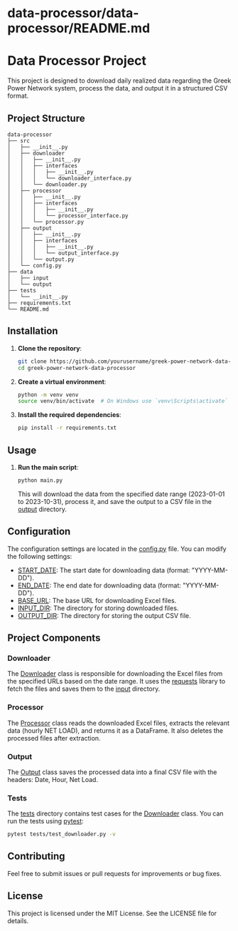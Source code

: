 # data-processor/data-processor/README.md

# Data Processor Project

This project is designed to download daily realized data regarding the Greek Power Network system, process the data, and output it in a structured CSV format.

## Project Structure

```
data-processor
├── src
│   ├── __init__.py
│   ├── downloader
│   │   ├── __init__.py
│   │   ├── interfaces
│   │   │   ├── __init__.py
│   │   │   └── downloader_interface.py
│   │   └── downloader.py
│   ├── processor
│   │   ├── __init__.py
│   │   ├── interfaces
│   │   │   ├── __init__.py
│   │   │   └── processor_interface.py
│   │   └── processor.py
│   ├── output
│   │   ├── __init__.py
│   │   ├── interfaces
│   │   │   ├── __init__.py
│   │   │   └── output_interface.py
│   │   └── output.py
│   └── config.py
├── data
│   ├── input
│   └── output
├── tests
│   └── __init__.py
├── requirements.txt
└── README.md
```

## Installation

1. **Clone the repository**:
    ```sh
    git clone https://github.com/yourusername/greek-power-network-data-processor.git
    cd greek-power-network-data-processor
    ```

2. **Create a virtual environment**:
    ```sh
    python -m venv venv
    source venv/bin/activate  # On Windows use `venv\Scripts\activate`
    ```

3. **Install the required dependencies**:
    ```sh
    pip install -r requirements.txt
    ```

## Usage

1. **Run the main script**:
    ```sh
    python main.py
    ```

    This will download the data from the specified date range (2023-01-01 to 2023-10-31), process it, and save the output to a CSV file in the [output](http://_vscodecontentref_/20) directory.

## Configuration

The configuration settings are located in the [config.py](http://_vscodecontentref_/21) file. You can modify the following settings:

- [START_DATE](http://_vscodecontentref_/22): The start date for downloading data (format: "YYYY-MM-DD").
- [END_DATE](http://_vscodecontentref_/23): The end date for downloading data (format: "YYYY-MM-DD").
- [BASE_URL](http://_vscodecontentref_/24): The base URL for downloading Excel files.
- [INPUT_DIR](http://_vscodecontentref_/25): The directory for storing downloaded files.
- [OUTPUT_DIR](http://_vscodecontentref_/26): The directory for storing the output CSV file.

## Project Components

### Downloader

The [Downloader](http://_vscodecontentref_/27) class is responsible for downloading the Excel files from the specified URLs based on the date range. It uses the [requests](http://_vscodecontentref_/28) library to fetch the files and saves them to the [input](http://_vscodecontentref_/29) directory.

### Processor

The [Processor](http://_vscodecontentref_/30) class reads the downloaded Excel files, extracts the relevant data (hourly NET LOAD), and returns it as a DataFrame. It also deletes the processed files after extraction.

### Output

The [Output](http://_vscodecontentref_/31) class saves the processed data into a final CSV file with the headers: Date, Hour, Net Load.

### Tests

The [tests](http://_vscodecontentref_/32) directory contains test cases for the [Downloader](http://_vscodecontentref_/33) class. You can run the tests using [pytest](http://_vscodecontentref_/34):

```sh
pytest tests/test_downloader.py -v
```
## Contributing
Feel free to submit issues or pull requests for improvements or bug fixes.

## License
This project is licensed under the MIT License. See the LICENSE file for details.


